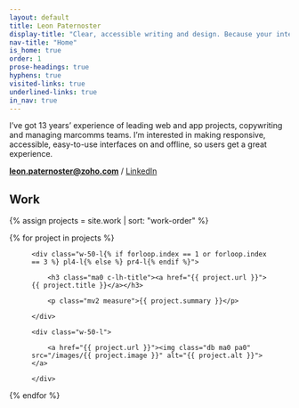 ```yaml
---
layout: default
title: Leon Paternoster
display-title: "Clear, accessible writing and design. Because your interface is your brand."
nav-title: "Home"
is_home: true
order: 1
prose-headings: true
hyphens: true
visited-links: true
underlined-links: true
in_nav: true
---
```


I’ve got 13 years’ experience of leading web and app projects, copywriting and managing marcomms teams. I’m interested in making responsive, accessible, easy-to-use interfaces on and offline, so users get a great experience.

**leon.paternoster@zoho.com** / [LinkedIn](https://uk.linkedin.com/in/leonpaternoster/)

<h2 class="c-lh-title mb3">Work</h2>

{% assign projects = site.work | sort: "work-order" %}

{% for project in projects %}

<figure class="pb4 flex-l flex-wrap-l items-center{% if forloop.index == 1 or forloop.index == 3 %} flex-row-reverse-l{% endif %}">

	<div class="w-50-l{% if forloop.index == 1 or forloop.index == 3 %} pl4-l{% else %} pr4-l{% endif %}">

		<h3 class="ma0 c-lh-title"><a href="{{ project.url }}">{{ project.title }}</a></h3>

		<p class="mv2 measure">{{ project.summary }}</p>

	</div>

	<div class="w-50-l">

		<a href="{{ project.url }}"><img class="db ma0 pa0" src="/images/{{ project.image }}" alt="{{ project.alt }}"></a>

	</div>

</figure>

{% endfor %}
